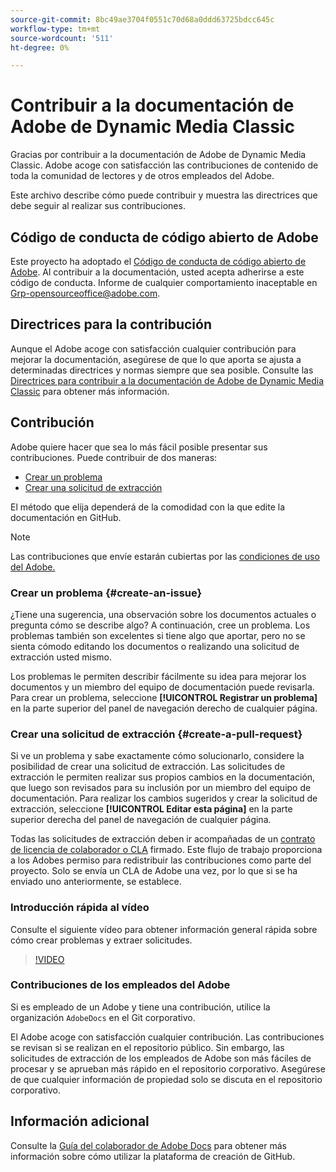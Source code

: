 ```yaml
---
source-git-commit: 8bc49ae3704f0551c70d68a0ddd63725bdcc645c
workflow-type: tm+mt
source-wordcount: '511'
ht-degree: 0%

---
```

# Contribuir a la documentación de Adobe de Dynamic Media Classic

Gracias por contribuir a la documentación de Adobe de Dynamic Media Classic. Adobe acoge con satisfacción las contribuciones de contenido de toda la comunidad de lectores y de otros empleados del Adobe.

Este archivo describe cómo puede contribuir y muestra las directrices que debe seguir al realizar sus contribuciones.

## Código de conducta de código abierto de Adobe

Este proyecto ha adoptado el [Código de conducta de código abierto de Adobe](code-of-conduct.md). Al contribuir a la documentación, usted acepta adherirse a este código de conducta. Informe de cualquier comportamiento inaceptable en [Grp-opensourceoffice@adobe.com](mailto:Grp-opensourceoffice@adobe.com).

## Directrices para la contribución

Aunque el Adobe acoge con satisfacción cualquier contribución para mejorar la documentación, asegúrese de que lo que aporta se ajusta a determinadas directrices y normas siempre que sea posible. Consulte las [Directrices para contribuir a la documentación de Adobe de Dynamic Media Classic](guidelines.md) para obtener más información.

## Contribución

Adobe quiere hacer que sea lo más fácil posible presentar sus contribuciones. Puede contribuir de dos maneras:

* [Crear un problema](#create-an-issue)
* [Crear una solicitud de extracción](#create-a-pull-request)

El método que elija dependerá de la comodidad con la que edite la documentación en GitHub.

>[!NOTE]
>
>Las contribuciones que envíe estarán cubiertas por las [condiciones de uso del Adobe.](https://www.adobe.com/legal/terms.html)

### Crear un problema {#create-an-issue}

¿Tiene una sugerencia, una observación sobre los documentos actuales o pregunta cómo se describe algo? A continuación, cree un problema. Los problemas también son excelentes si tiene algo que aportar, pero no se sienta cómodo editando los documentos o realizando una solicitud de extracción usted mismo.

Los problemas le permiten describir fácilmente su idea para mejorar los documentos y un miembro del equipo de documentación puede revisarla. Para crear un problema, seleccione **[!UICONTROL Registrar un problema]** en la parte superior del panel de navegación derecho de cualquier página.

### Crear una solicitud de extracción {#create-a-pull-request}

Si ve un problema y sabe exactamente cómo solucionarlo, considere la posibilidad de crear una solicitud de extracción. Las solicitudes de extracción le permiten realizar sus propios cambios en la documentación, que luego son revisados para su inclusión por un miembro del equipo de documentación. Para realizar los cambios sugeridos y crear la solicitud de extracción, seleccione **[!UICONTROL Editar esta página]** en la parte superior derecha del panel de navegación de cualquier página.

Todas las solicitudes de extracción deben ir acompañadas de un [contrato de licencia de colaborador o CLA](https://opensource.adobe.com/cla.html) firmado. Este flujo de trabajo proporciona a los Adobes permiso para redistribuir las contribuciones como parte del proyecto. Solo se envía un CLA de Adobe una vez, por lo que si se ha enviado uno anteriormente, se establece.

### Introducción rápida al vídeo

Consulte el siguiente vídeo para obtener información general rápida sobre cómo crear problemas y extraer solicitudes.

>[!VIDEO](https://video.tv.adobe.com/v/27069)

### Contribuciones de los empleados del Adobe

Si es empleado de un Adobe y tiene una contribución, utilice la organización `AdobeDocs` en el Git corporativo.

El Adobe acoge con satisfacción cualquier contribución. Las contribuciones se revisan si se realizan en el repositorio público. Sin embargo, las solicitudes de extracción de los empleados de Adobe son más fáciles de procesar y se aprueban más rápido en el repositorio corporativo. Asegúrese de que cualquier información de propiedad solo se discuta en el repositorio corporativo.

## Información adicional

Consulte la [Guía del colaborador de Adobe Docs](https://experienceleague.adobe.com/docs/contributor/contributor-guide/introduction.html) para obtener más información sobre cómo utilizar la plataforma de creación de GitHub.
